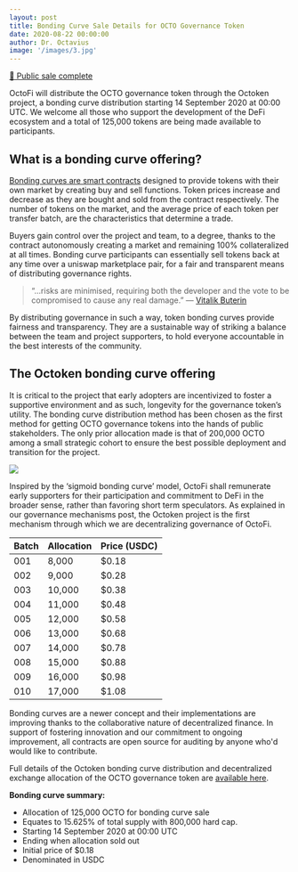 ```yaml
---
layout: post
title: Bonding Curve Sale Details for OCTO Governance Token
date: 2020-08-22 00:00:00
author: Dr. Octavius
image: '/images/3.jpg'
---
```


<p class="subtitle"><a href="https://twitter.com/octofinance/status/1305329689804681217?s=20">🎉 Public sale complete</a></p>

OctoFi will distribute the OCTO governance token through the Octoken project, a bonding curve distribution starting 14 September 2020 at 00:00 UTC. We welcome all those who support the development of the DeFi ecosystem and a total of 125,000 tokens are being made available to participants.

## What is a bonding curve offering?

[Bonding curves are smart contracts](https://medium.com/coinmonks/token-bonding-curves-explained-7a9332198e0e) designed to provide tokens with their own market by creating buy and sell functions. Token prices increase and decrease as they are bought and sold from the contract respectively. The number of tokens on the market, and the average price of each token per transfer batch, are the characteristics that determine a trade.

Buyers gain control over the project and team, to a degree, thanks to the contract autonomously creating a market and remaining 100% collateralized at all times. Bonding curve participants can essentially sell tokens back at any time over a uniswap marketplace pair, for a fair and transparent means of distributing governance rights.

> “...risks are minimised, requiring both the developer and the vote to be compromised to cause any real damage.” — [Vitalik Buterin](https://ethresear.ch/t/explanation-of-daicos/465)

By distributing governance in such a way, token bonding curves provide fairness and transparency. They are a sustainable way of striking a balance between the team and project supporters, to hold everyone accountable in the best interests of the community.

## The Octoken bonding curve offering

It is critical to the project that early adopters are incentivized to foster a supportive environment and as such, longevity for the governance token’s utility. The bonding curve distribution method has been chosen as the first method for getting OCTO governance tokens into the hands of public stakeholders. The only prior allocation made is that of 200,000 OCTO among a small strategic cohort to ensure the best possible deployment and transition for the project.

![](/images/projects/curve.png)

Inspired by the ‘sigmoid bonding curve’ model, OctoFi shall remunerate early supporters for their participation and commitment to DeFi in the broader sense, rather than favoring short term speculators. As explained in our governance mechanisms post, the Octoken project is the first mechanism through which we are decentralizing governance of OctoFi.

| Batch        | Allocation	  | Price (USDC) |
|--------------|--------------|--------------|
| 001		   | 8,000        | $0.18 		 |
| 002		   | 9,000        | $0.28 		 |
| 003		   | 10,000       | $0.38 		 |
| 004		   | 11,000       | $0.48 		 |
| 005		   | 12,000       | $0.58 		 |
| 006		   | 13,000       | $0.68 		 |
| 007		   | 14,000       | $0.78 		 |
| 008		   | 15,000       | $0.88 		 |
| 009		   | 16,000       | $0.98 		 |
| 010		   | 17,000       | $1.08 		 |

Bonding curves are a newer concept and their implementations are improving thanks to the collaborative nature of decentralized finance. In support of fostering innovation and our commitment to ongoing improvement, all contracts are open source for auditing by anyone who'd would like to contribute.

Full details of the Octoken bonding curve distribution and decentralized exchange allocation of the OCTO governance token are [available here](/project/token).

**Bonding curve summary:**

* Allocation of 125,000 OCTO for bonding curve sale
* Equates to 15.625% of total supply with 800,000 hard cap.
* Starting 14 September 2020 at 00:00 UTC
* Ending when allocation sold out
* Initial price of $0.18
* Denominated in USDC
